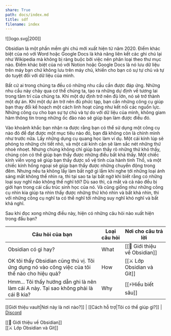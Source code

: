 ```yaml
---  
share: True  
path: docs/index.md  
title: sdf  
filename: index  
---  
```

    
![[logo.svg|200]]  
  
Obsidian là một phần mềm ghi chú mới xuất hiện từ năm 2020. Điểm khác biệt của nó với Word hoặc Google Docs là khả năng liên kết các ghi chú lại như Wikipedia mà không bị ràng buộc bởi việc nên phân loại theo thư mục nào. Điểm khác biệt của nó với Notion hoặc Google Docs là nó lưu dữ liệu trên máy bạn chứ không lưu trên máy chủ, khiến cho bạn có sự tự chủ và tự do tuyệt đối với dữ liệu của mình.    
  
Bất cứ ai trong chúng ta đều có những nhu cầu cần được đáp ứng. Những nhu cầu này chảy qua cơ thể chúng ta, tạo ra những dự định về tương lai trong tâm trí của chúng ta. Khi một dự định trở nên đủ lớn, nó sẽ trở thành một dự án. Khi một dự án trở nên đủ phức tạp, bạn cần những công cụ giúp bạn thay đổi kế hoạch một cách linh hoạt cũng như kết nối các nguồn lực. Những công cụ cho bạn sự tự chủ và tự do với dữ liệu của mình, không giam hãm thông tin trong những ốc đảo nào sẽ giúp bạn làm được điều đó.  
    
Vào khoảnh khắc bạn nhận ra được rằng bạn có thể sử dụng một công cụ nào đó để đạt được một mục tiêu nào đó, bạn đã không còn là chính mình như trước nữa. Lấy những dụng cụ quang học làm ví dụ. Một cái kính lúp sẽ phóng to những chi tiết nhỏ, và một cái kính cận sẽ làm sắc nét những thứ nhoè nhoẹt. Nhưng chúng không chỉ giúp bạn thấy rõ những thứ khó thấy, chúng còn có thể giúp bạn thấy được những điều bất khả thấy. Một chiếc kính viễn vọng sẽ giúp bạn thấy được số vệ tinh của hành tinh Thổ, và một chiếc kính hồng ngoại sẽ giúp bạn thấy được những chuyển động trong đêm. Nhưng nếu ta không lấy làm bất ngờ gì lắm khi nghe tới những loại ánh sáng mắt không thế nhìn ra, thì tại sao ta lại bất ngờ khi biết rằng có những loại suy nghĩ não không thể nghĩ tới? Dù sao thì, cả mắt và cả não đều bị giới hạn trong cái cấu trúc sinh học của nó. Và cũng giống như những công cụ nhìn kia giúp ta nhìn thấy được những thứ khó nhìn và bất khả nhìn, thì với những công cụ nghĩ ta có thể nghĩ tới những suy nghĩ khó nghĩ và bất khả nghĩ.   
  
Sau khi đọc xong những điều này, hiện có những câu hỏi nào xuất hiện trong đầu bạn?  
  
| Câu hỏi của bạn                                                                               | Loại câu hỏi | Nơi cho câu trả lời           |  
| --------------------------------------------------------------------------------------------- | ------------ | ----------------------------- |  
| Obsidian có gì hay?                                                                           | What         | [[💎 Giới thiệu về Obsidian]] |  
| OK tôi thấy Obsidian cũng thú vị. Tôi ứng dụng nó vào công việc của tôi thế nào cho hiệu quả? | How          | [[⚔️ Lớp Obsidian và Git]]    |  
| Hmm... Tôi thấy hướng dẫn ghi là nên làm cái A này. Tại sao không phải là cái B kia?          | Why          | [[⚡Hiểu biết sâu]]           |  
  
  
[[Giới thiệu vault|Nơi này là nơi nào?]] | [[Cách hỗ trợ|Tôi có thể giúp gì?]] | [Discord](https://discord.gg/ynvxH2K7Ct)   
  
  
 [[💎 Giới thiệu về Obsidian]]   
 [[⚔️ Lớp Obsidian và Git]]   